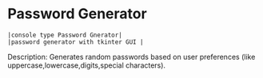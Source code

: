 # Password Generator 
    
    |console type Password Gnerator|
    |password generator with tkinter GUI |

Description: Generates random passwords based on user preferences (like uppercase,lowercase,digits,special characters).
